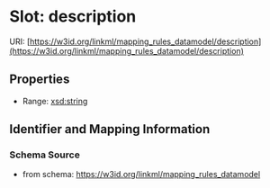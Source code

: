 # Slot: description

URI: [https://w3id.org/linkml/mapping_rules_datamodel/description](https://w3id.org/linkml/mapping_rules_datamodel/description)



<!-- no inheritance hierarchy -->


## Properties

 * Range: [xsd:string](http://www.w3.org/2001/XMLSchema#string)



## Identifier and Mapping Information







### Schema Source


* from schema: https://w3id.org/linkml/mapping_rules_datamodel




